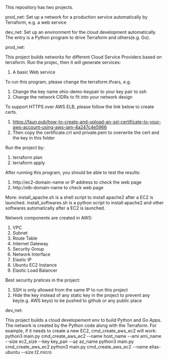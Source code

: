This repository has two projects.

prod_net: Set up a network for a production service automatically by Terraform, e.g. a web service

dev_net: Set up an environment for the cloud development automatically. The entry is a Python program to drive Terraform and others(e.g. Go). 


prod_net:

This project builds networks for different Cloud Service Providers based on terraform. Run the projec, then it will generate services:
1. A basic Web service


To run this program, please change the terraform.tfvars, e.g.
1. Change the key name ohio-demo-keypair to your key pair to ssh
2. Change the network CIDRs to fit into your network design

To support HTTPS over AWS ELB, please follow the link below to create certs.
1. https://faun.pub/how-to-create-and-upload-an-ssl-certificate-to-your-aws-account-using-aws-iam-4a247c4e5966
2. Then copy the certificate.crt and private.pem to overwrite the cert and the key in this folder

Run the project by:

1. terraform plan
2. terraform apply

After running this program, you should be able to test the results:
1. http://ec2-domain-name or IP address to check the web page
2. http://elb-domain-name to check web page

More:
install_apache.sh is a shell script to install apache2 after a EC2 is launched. 
install_softwares.sh is a python script to install apache2 and other softwares automatically after a EC2 is launched. 


Network components are created in AWS:
1. VPC
2. Subnet
3. Route Table
4. Internet Gateway
5. Security Group
6. Network Interface
7. Elastic IP 
8. Ubuntu EC2 Instance
9. Elastic Load Balancer

Best security pratices in the project:
1. SSH is only allowed from the same IP to run this project
2. Hide the key instead of any static key in the project to prevent any key(e.g. AWS keys) to be pushed to github or any public place


dev_net:

This project builds a cloud developement env to build Python and Go Apps. The network is created by the Python code along with the Terraform.
For example, if it needs to create a new EC2, cmd_create_aws_ec2 will work: 
python3 main.py cmd_create_aws_ec2 --name host_name --ami ami_name --size ec2_size --key key_pair  --az az_name
python3 main.py cmd_create_aws_ec2 
python3 main.py cmd_create_aws_ec2 --name elias-ubuntu --size t2.micro